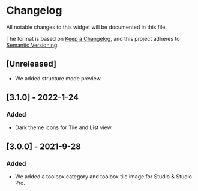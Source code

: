 # Changelog
All notable changes to this widget will be documented in this file.

The format is based on [Keep a Changelog](https://keepachangelog.com/en/1.0.0/), and this project adheres to [Semantic Versioning](https://semver.org/spec/v2.0.0.html).

## [Unreleased]
 - We added structure mode preview.

## [3.1.0] - 2022-1-24

### Added
- Dark theme icons for Tile and List view.

## [3.0.0] - 2021-9-28

### Added
 - We added a toolbox category and toolbox tile image for Studio & Studio Pro.
